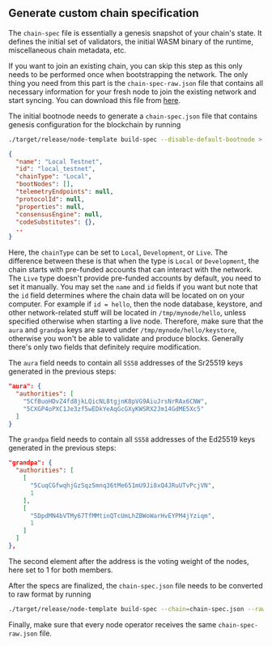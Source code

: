 ## Generate custom chain specification

The `chain-spec` file is essentially a genesis snapshot of your chain's state. It
defines the initial set of validators, the initial WASM binary of the runtime,
miscellaneous chain metadata, etc.

If you want to join an existing chain, you can skip this step as this only
needs to be performed once when bootstrapping the network. The only thing you
need from this part is the `chain-spec-raw.json` file that contains all
necessary information for your fresh node to join the existing network and
start syncing. You can download this file from [here](https://todo.com).

The initial bootnode needs to generate a `chain-spec.json` file that contains
genesis configuration for the blockchain by running

```sh
./target/release/node-template build-spec --disable-default-bootnode > chain-spec.json
```

```json
{
  "name": "Local Testnet",
  "id": "local_testnet",
  "chainType": "Local",
  "bootNodes": [],
  "telemetryEndpoints": null,
  "protocolId": null,
  "properties": null,
  "consensusEngine": null,
  "codeSubstitutes": {},
  ..
}
```

Here, the `chainType` can be set to `Local`, `Development`, or `Live`. The
difference between these is that when the type is `Local` or `Development`,
the chain starts with pre-funded accounts that can interact with the network.
The `Live` type doesn't provide pre-funded accounts by default, you need to set
it manually. You may set the `name` and `id` fields if you want but note that
the `id` field determines where the chain data will be located on on your
computer. For example if `id = hello`, then the node database, keystore, and
other network-related stuff will be located in `/tmp/mynode/hello`, unless
specified otherwise when starting a live node. Therefore, make sure that the
`aura` and `grandpa` keys are saved under `/tmp/mynode/hello/keystore`,
otherwise you won't be able to validate and produce blocks. Generally there's
only two fields that definitely require modification.

The `aura` field needs to contain all `SS58` addresses of the Sr25519 keys
generated in the previous steps:

```json
"aura": { 
  "authorities": [
    "5CfBuoHDvZ4fd8jkLQicNL8tgjnK8pVG9AiuJrsNrRAx6CNW",
    "5CXGP4oPXC1Je3zf5wEDkYeAqGcGXyKWSRX2Jm14GdME5Xc5"
  ]
}
```

The `grandpa` field needs to contain all `SS58` addresses of the Ed25519 keys
generated in the previous steps:

```json
"grandpa": {
  "authorities": [
    [
      "5CuqCGfwqhjGzSqz5mnq36tMe651mU9Ji8xQ4JRuUTvPcjVN",
      1
    ],
    [
      "5DpdMN4bVTMy67TfMMtinQTcUmLhZBWoWarHvEYPM4jYziqm",
      1
    ]
  ]
},
```

The second element after the address is the voting weight of the nodes, here
set to 1 for both members.

After the specs are finalized, the `chain-spec.json` file needs to be converted
to raw format by running

```bash
./target/release/node-template build-spec --chain=chain-spec.json --raw --disable-default-bootnode > chain-spec-raw.json
```

Finally, make sure that every node operator receives the same
`chain-spec-raw.json` file.


